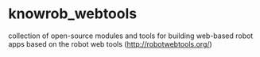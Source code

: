 knowrob_webtools
================

collection of open-source modules and tools for building web-based robot apps based on the robot web tools (http://robotwebtools.org/)

